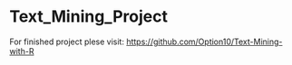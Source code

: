 # Text_Mining_Project

For finished project plese visit:  https://github.com/Option10/Text-Mining-with-R
